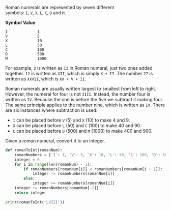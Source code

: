 Roman numerals are represented by seven different symbols: `I`, `V`, `X`, `L`, `C`, `D` and `M`.

**Symbol**       **Value**

	I             1
	V             5
	X             10
	L             50
	C             100
	D             500
	M             1000

For example, `2` is written as `II` in Roman numeral, just two ones added together. `12` is written as `XII`, which is simply `X + II`. The number `27` is written as `XXVII`, which is `XX + V + II`.

Roman numerals are usually written largest to smallest from left to right. However, the numeral for four is not `IIII`. Instead, the number four is written as `IV`. Because the one is before the five we subtract it making four. The same principle applies to the number nine, which is written as `IX`. There are six instances where subtraction is used:

- `I` can be placed before `V` (5) and `X` (10) to make 4 and 9. 
- `X` can be placed before `L` (50) and `C` (100) to make 40 and 90. 
- `C` can be placed before `D` (500) and `M` (1000) to make 400 and 900.

Given a roman numeral, convert it to an integer.

```python
def romanToInt(romanNum):  
    romanNumbers = {'I': 1, 'V': 5, 'X': 10, 'L': 50, 'C': 100, 'D': 500, 'M': 1000}  
    integer = 0  
    for i in range(len(romanNum) - 1):  
        if romanNumbers[romanNum[i]] < romanNumbers[romanNum[i + 1]]:  
            integer -= romanNumbers[romanNum[i]]  
        else:  
            integer += romanNumbers[romanNum[i]]  
    integer += romanNumbers[romanNum[-1]]  
    return integer  
  
print(romanToInt('LVIII'))
```


